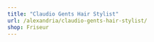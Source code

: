 ```yaml
---
title: "Claudio Gents Hair Stylist"
url: /alexandria/claudio-gents-hair-stylist/
shop: Friseur
---
```

